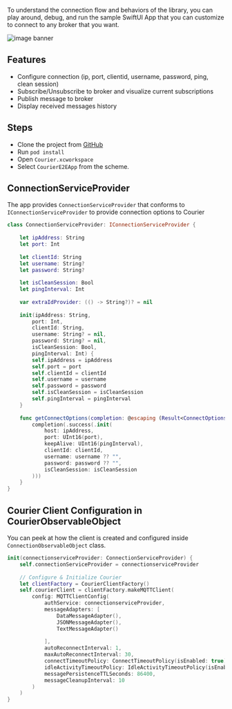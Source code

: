 To understand the connection flow and behaviors of the library, you can play around, debug, and run the sample SwiftUI App that you can customize to connect to any broker that you want.

![image banner](./../static/img/courier-e2e.jpg)

## Features
- Configure connection (ip, port, clientid, username, password, ping, clean session)
- Subscribe/Unsubscribe to broker and visualize current subscriptions
- Publish message to broker
- Display received messages history

## Steps
- Clone the project from [GitHub](https://github.com/gojek/courier-iOS)
- Run `pod install`
- Open `Courier.xcworkspace`
- Select `CourierE2EApp` from the scheme.

## ConnectionServiceProvider

The app provides `ConnectionServiceProvider` that conforms to `IConnectionServiceProvider` to provide connection options to Courier

```swift
class ConnectionServiceProvider: IConnectionServiceProvider {
    
    let ipAddress: String
    let port: Int
    
    let clientId: String
    let username: String?
    let password: String?
    
    let isCleanSession: Bool
    let pingInterval: Int
    
    var extraIdProvider: (() -> String?)? = nil
    
    init(ipAddress: String,
        port: Int,
        clientId: String,
        username: String? = nil,
        password: String? = nil,
        isCleanSession: Bool,
        pingInterval: Int) {
        self.ipAddress = ipAddress
        self.port = port
        self.clientId = clientId
        self.username = username
        self.password = password
        self.isCleanSession = isCleanSession
        self.pingInterval = pingInterval
    }
    
    func getConnectOptions(completion: @escaping (Result<ConnectOptions, AuthError>) -> Void) {
        completion(.success(.init(
            host: ipAddress,
            port: UInt16(port),
            keepAlive: UInt16(pingInterval),
            clientId: clientId,
            username: username ?? "",
            password: password ?? "",
            isCleanSession: isCleanSession
        )))
    }
}
```

## Courier Client Configuration in CourierObservableObject

You can peek at how the client is created and configured inside `ConnectionObservableObject` class.

```swift
init(connectionserviceProvider: ConnectionServiceProvider) {
    self.connectionServiceProvider = connectionserviceProvider
    
    // Configure & Initialize Courier
    let clientFactory = CourierClientFactory()
    self.courierClient = clientFactory.makeMQTTClient(
        config: MQTTClientConfig(
            authService: connectionserviceProvider,
            messageAdapters: [
                DataMessageAdapter(),
                JSONMessageAdapter(),
                TextMessageAdapter()
                
            ],
            autoReconnectInterval: 1,
            maxAutoReconnectInterval: 30,
            connectTimeoutPolicy: ConnectTimeoutPolicy(isEnabled: true),
            idleActivityTimeoutPolicy: IdleActivityTimeoutPolicy(isEnabled: true),
            messagePersistenceTTLSeconds: 86400,
            messageCleanupInterval: 10
        )
    )
}
```
